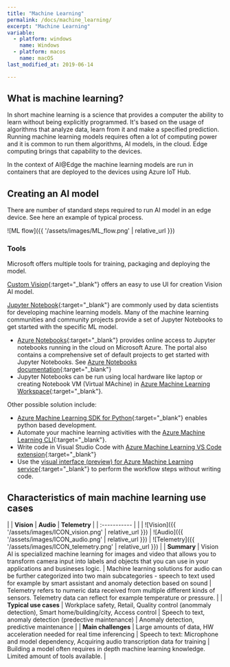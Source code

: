 ```yaml
---
title: "Machine Learning"
permalink: /docs/machine_learning/
excerpt: "Machine Learning"
variable:
  - platform: windows
    name: Windows
  - platform: macos
    name: macOS
last_modified_at: 2019-06-14

---
```


## What is machine learning?

In short machine learning is a science that provides a computer the ability to learn without being explicitly programmed. It's based on the usage of algorithms that analyze data, learn from it and make a specified prediction. Running machine learning models requires often a lot of computing power and it is common to run them algorithms, AI models, in the cloud. Edge computing brings that capability to the devices.

In the context of AI@Edge the machine learning models are run in containers that are deployed to the devices using Azure IoT Hub.

## Creating an AI model 

There are number of standard steps required to run AI model in an edge device. See here an example of typical process.

![ML flow]({{ '/assets/images/ML_flow.png' | relative_url }})

<!-- 

### Gathering and labeling data

AI models for vision and sound require data for training purposes. Professional model may require thousands of samples. For vision training data should be taken if possible from the actual location where the camera(s) will be used in production. Also taking into account different lighting conditions and other variable with the target of being able to generate as comprehensive data set as possible is important.

Labeling refers to an act of giving meaning to a data. In practice it's indicating what data represent by labeling objects in a picture or label sound sample.

Depending on the use case it's recommended that part of the data set is preserved for validating the model.

### Training 

Develop scripts

-->

### Tools

Microsoft offers multiple tools for training, packaging and deploying the model. 

[Custom Vision](https://www.customvision.ai/){:target="_blank"} offers an easy to use UI for creation Vision AI model.

[Jupyter Notebook](https://jupyter.org/){:target="_blank"} are commonly used by data scientists for developing machine learning models. Many of the machine learning communities and community projects provide a set of Jupyter Notebooks to get started with the specific ML model.
- [Azure Notebooks](https://notebooks.azure.com/){:target="_blank"} provides online access to Jupyter notebooks running in the cloud on Microsoft Azure. The portal also contains a comprehensive set of default projects to get started with Jupyter Notebooks. See [Azure Notebooks documentation](https://docs.microsoft.com/en-us/azure/notebooks/){:target="_blank"}
- Jupyter Notebooks can be run using local hardware like laptop or creating Notebook VM (Virtual MAchine) in [Azure Machine Learning Workspace](https://docs.microsoft.com/en-us/azure/machine-learning/service/how-to-manage-workspace){:target="_blank"}.

Other possible solution include:
- [Azure Machine Learning SDK for Python](https://docs.microsoft.com/en-us/python/api/overview/azure/ml/intro?view=azure-ml-py){:target="_blank"} enables python based development.
- Automate your machine learning activities with the [Azure Machine Learning CLI](https://docs.microsoft.com/en-us/azure/machine-learning/service/reference-azure-machine-learning-cli){:target="_blank"}.
- Write code in Visual Studio Code with [Azure Machine Learning VS Code extension](https://docs.microsoft.com/en-us/azure/machine-learning/service/how-to-vscode-tools){:target="_blank"}
- Use the [visual interface (preview) for Azure Machine Learning service](https://docs.microsoft.com/en-us/azure/machine-learning/service/ui-concept-visual-interface){:target="_blank"} to perform the workflow steps without writing code.


## Characteristics of main machine learning use cases

| | **Vision** | **Audio** | **Telemetry** |
| :----------- |
| | ![Vision]({{ '/assets/images/ICON_vision.png' | relative_url }}) | ![Audio]({{ '/assets/images/ICON_audio.png' | relative_url }}) | ![Telemetry]({{ '/assets/images/ICON_telemetry.png' | relative_url }}) |
| **Summary** | Vision AI is specialized machine learning for images and video that allows you to transform camera input into labels and objects that you can use in your applications and busineses logic. | Machine learning solutions for audio can be further categorized into two main subcategories - speech to text used for example by smart assistant and anomaly detection based on sound | Telemetry refers to numeric data received from multiple different kinds of sensors. Telemetry data can reflect for example temperature or pressure. |
| **Typical use cases** | Workplace safety, Retail, Quality control (anommaly detection), Smart home/building/city, Access control | Speech to text, anomaly detection (predective maintenance) | Anomaly detection, predictive maintenance |
| **Main challenges** | Large amounts of data, HW acceleration needed for real time inferencing | Speech to text: Microphone and model dependency, Acquiring audio transcription data for training | Building a model often requires in depth machine learning knowledge. Limited amount of tools available. |



<!-- ## Custom vision - get started with Vision AI

Vision AI is specialized machine learning for images and video that allows you to transform camera input into labels and objects that you can use in your applications and business logic.  -->